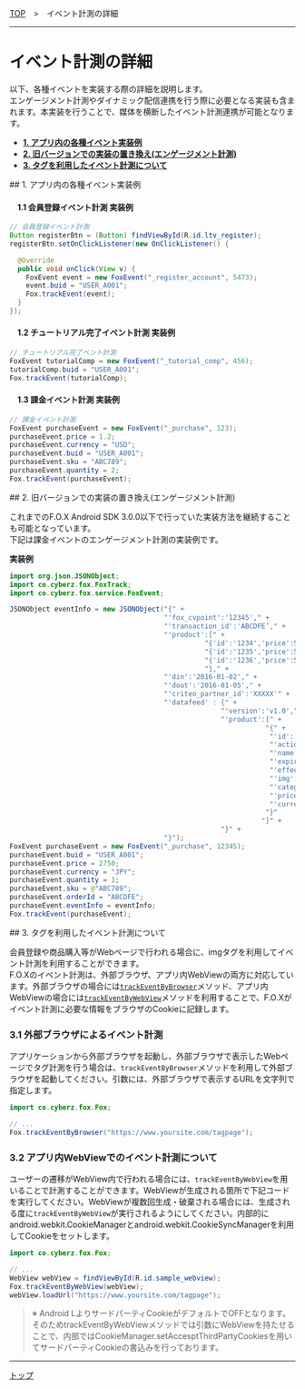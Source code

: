 [TOP](/4.x/lang/ja/README.md)　>　イベント計測の詳細

---

# イベント計測の詳細

以下、各種イベントを実装する際の詳細を説明します。<br>
エンゲージメント計測やダイナミック配信連携を行う際に必要となる実装も含まれます。本実装を行うことで、媒体を横断したイベント計測連携が可能となります。

* **[1. アプリ内の各種イベント実装例](#each_event_sample)**
* **[2. 旧バージョンでの実装の置き換え(エンゲージメント計測)](#continuity)**
* **[3. タグを利用したイベント計測について](#track_by_tag)**

<div id="each_event_sample"></div>
## 1. アプリ内の各種イベント実装例

#### 　1.1 会員登録イベント計測 実装例

```java
// 会員登録イベント計測
Button registerBtn = (Button) findViewById(R.id.ltv_register);
registerBtn.setOnClickListener(new OnClickListener() {

  @Override
  public void onClick(View v) {
    FoxEvent event = new FoxEvent("_register_account", 5473);
    event.buid = "USER_A001";
    Fox.trackEvent(event);
  }
});
```

#### 　1.2 チュートリアル完了イベント計測 実装例

```java
// チュートリアル完了ベント計測
FoxEvent tutorialComp = new FoxEvent("_tutorial_comp", 456);
tutorialComp.buid = "USER_A001";
Fox.trackEvent(tutorialComp);
```

#### 　1.3 課金イベント計測 実装例

```java
// 課金イベント計測
FoxEvent purchaseEvent = new FoxEvent("_purchase", 123);
purchaseEvent.price = 1.2;
purchaseEvent.currency = "USD";
purchaseEvent.buid = "USER_A001";
purchaseEvent.sku = "ABC789";
purchaseEvent.quantity = 2;
Fox.trackEvent(purchaseEvent);
```

<div id="continuity"></div>
## 2. 旧バージョンでの実装の置き換え(エンゲージメント計測)

これまでのF.O.X Android SDK 3.0.0以下で行っていた実装方法を継続することも可能となっています。<br>
下記は課金イベントのエンゲージメント計測の実装例です。

**実装例**

```java
import org.json.JSONObject;
import co.cyberz.fox.FoxTrack;
import co.cyberz.fox.service.FoxEvent;

JSONObject eventInfo = new JSONObject("{" +
                                      "'fox_cvpoint':'12345'," +
                                      "'transaction_id':'ABCDFE’," +
                                      "'product':[" +
                                                "{'id':'1234','price':550,'quantity':1}," +
                                                "{'id':'1235','price':550,'quantity':2}," +
                                                "{'id':'1236','price':550,'quantity':2}" +
                                                "]," +
                                      "'din':'2016-01-02'," +
                                      "'dout':'2016-01-05'," +
                                      "'criteo_partner_id':'XXXXX'" +
                                      "'datafeed' : {" +
                                                    "'version':'v1.0'," +
                                                    "'product':[" +
                                                               "{" +
                                                                "'id':'12345'" +
                                                                "'action':'U'" +
                                                                "'name':'icecreame'" +
                                                                "'expire':'2016-10-31'" +
                                                                "'effective':'2016-04-01'" +
                                                                "'img':'http://pngimg.com/upload/ice_cream_PNG5099.png'" +
                                                                "'category1':'food'" +
                                                                "'price':'2750'" +
                                                                "'currency':'JPY'"
                                                               "}"
                                                              "]" +
                                                    "}" +
                                      "}");
FoxEvent purchaseEvent = new FoxEvent("_purchase", 12345);
purchaseEvent.buid = "USER_A001";
purchaseEvent.price = 2750;
purchaseEvent.currency = "JPY";
purchaseEvent.quantity = 1;
purchaseEvent.sku = @"ABC789";
purchaseEvent.orderId = "ABCDFE";
purchaseEvent.eventInfo = eventInfo;
Fox.trackEvent(purchaseEvent);
```

<div id="track_by_tag"></div>
## 3. タグを利用したイベント計測について

会員登録や商品購入等がWebページで行われる場合に、imgタグを利用してイベント計測を利用することができます。<br>
F.O.Xのイベント計測は、外部ブラウザ、アプリ内WebViewの両方に対応しています。外部ブラウザの場合には[`trackEventByBrowser`](../sdk_api/README.md#fox)メソッド、アプリ内WebViewの場合には[`trackEventByWebView`](../sdk_api/README.md#fox)メソッドを利用することで、F.O.Xがイベント計測に必要な情報をブラウザのCookieに記録します。

### 3.1 外部ブラウザによるイベント計測

アプリケーションから外部ブラウザを起動し、外部ブラウザで表示したWebページでタグ計測を行う場合は、`trackEventByBrowser`メソッドを利用して外部ブラウザを起動してください。引数には、外部ブラウザで表示するURLを文字列で指定します。

```java
import co.cyberz.fox.Fox;

// ...
Fox.trackEventByBrowser("https://www.yoursite.com/tagpage");
```

### 3.2 アプリ内WebViewでのイベント計測について

ユーザーの遷移がWebView内で行われる場合には、`trackEventByWebView`を用いることで計測することができます。WebViewが生成される箇所で下記コードを実行してください。WebViewが複数回生成・破棄される場合には、生成される度に`trackEventByWebView`が実行されるようにしてください。内部的にandroid.webkit.CookieManagerとandroid.webkit.CookieSyncManagerを利用してCookieをセットします。

```java
import co.cyberz.fox.Fox;

// ...
WebView webView = findViewById(R.id.sample_webview);
Fox.trackEventByWebView(webView);
webView.loadUrl("https://www.yoursite.com/tagpage");
```

> ※ Android LよりサードパーティCookieがデフォルトでOFFとなります。 そのためtrackEventByWebViewメソッドでは引数にWebViewを持たせることで、内部ではCookieManager.setAccesptThirdPartyCookiesを用いてサードパーティCookieの書込みを行っております。

---
[トップ](../../README.md)
